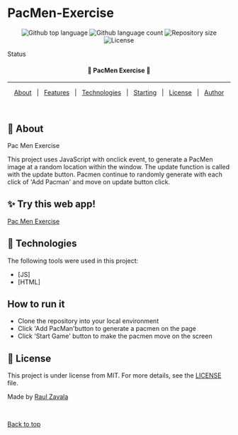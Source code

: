 # PacMen-Exercise
<p align="center">
  <img alt="Github top language" src="https://img.shields.io/github/languages/top/raulzavala/PacMen-Exercise?color=56BEB8">

  <img alt="Github language count" src="https://img.shields.io/github/languages/count/raulzavala/PacMen-Exercise?color=56BEB8">

  <img alt="Repository size" src="https://img.shields.io/github/repo-size/raulzavala/PacMen-Exercise?color=56BEB8">

  <img alt="License" src="https://img.shields.io/github/license/raulzavala/PacMen-Exercise?color=56BEB8">
</p>

Status

<h4 align="center"> 
	🚧  PacMen Exercise  🚧
</h4> 

<hr>

<p align="center">
  <a href="#dart-about">About</a> &#xa0; | &#xa0; 
  <a href="#sparkles-features">Features</a> &#xa0; | &#xa0;
  <a href="#rocket-technologies">Technologies</a> &#xa0; | &#xa0;
  <a href="#checkered_flag-starting">Starting</a> &#xa0; | &#xa0;
  <a href="#memo-license">License</a> &#xa0; | &#xa0;
  <a href="https://github.com/raulzavala" target="_blank">Author</a>
</p>

<br>

## :dart: About ##

Pac Men Exercise

This project uses JavaScript with onclick event, to generate a PacMen image at a random location within the window. 
The update function is called with the update button. Pacmen continue to randomly generate with each click of 'Add Pacman' and move on update button click.

## :sparkles: Try this web app! ##

<brk>
<a href="https://raulzavala.github.io/PacMen-Exercise/" target="_blank">Pac Men Exercise</a>

## :rocket: Technologies ##

The following tools were used in this project:

- [JS]
- [HTML]

## How to run it ##
- Clone the repository into your local environment
- Click 'Add PacMan'button to generate a pacmen on the page
- Click 'Start Game' button to make the pacmen move on the screen
	
## :memo: License ##

This project is under license from MIT. For more details, see the [LICENSE](LICENSE) file.


Made by <a href="https://github.com/raulzavala" target="_blank">Raul Zavala</a>

&#xa0;

<a href="#top">Back to top</a>
